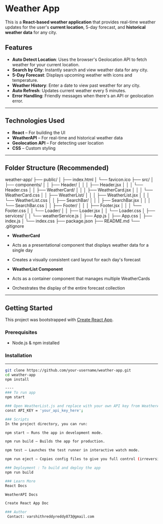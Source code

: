 # Weather App 

This is a **React-based weather application** that provides real-time weather updates for the user's **current location**, 5-day forecast, and **historical weather data** for any city.

##  Features

-  **Auto Detect Location**: Uses the browser's Geolocation API to fetch weather for your current location.
-  **Search by City**: Instantly search and view weather data for any city.
-  **5-Day Forecast**: Displays upcoming weather with icons and temperature.
- **Weather History**: Enter a date to view past weather for any city.
-  **Auto Refresh**: Updates current weather every 5 minutes.
-  **Error Handling**: Friendly messages when there's an API or geolocation error.

---

## Technologies Used

- **React** – For building the UI
- **WeatherAPI** – For real-time and historical weather data
- **Geolocation API** – For detecting user location
- **CSS** – Custom styling

---

## Folder Structure (Recommended)
weather-app/
├── public/
│   ├── index.html
│   └── favicon.ico
├── src/
│   ├── components/
│   │   ├── Header/
│   │   │   ├── Header.jsx
│   │   │   └── Header.css
│   │   ├── WeatherCard/
│   │   │   ├── WeatherCard.jsx
│   │   │   └── WeatherCard.css
│   │   ├── WeatherList/
│   │   │   ├── WeatherList.jsx
│   │   │   └── WeatherList.css
│   │   ├── SearchBar/
│   │   │   ├── SearchBar.jsx
│   │   │   └── SearchBar.css
│   │   ├── Footer/
│   │   │   ├── Footer.jsx
│   │   │   └── Footer.css
│   │   └── Loader/
│   │       ├── Loader.jsx
│   │       └── Loader.css
│   ├── services/
│   │   └── weatherService.js
│   ├── App.js
│   ├── App.css
│   ├── index.js
│   └── index.css
├── package.json
├── README.md
└── .gitignore

- **WeatherCard** 
- Acts as a presentational component that displays weather data for a single day
- Creates a visually consistent card layout for each day's forecast

- **WeatherList Component** 
- Acts as a container component that manages multiple WeatherCards
- Orchestrates the display of the entire forecast collection

---

## Getting Started

This project was bootstrapped with [Create React App](https://github.com/facebook/create-react-app).


 ### Prerequisites

- Node.js & npm installed
### Installation
--- 

```bash
git clone https://github.com/your-username/weather-app.git
cd weather-app
npm install

----
### To run app
npm start

### Open WeatherList.js and replace with your own API key from WeatherAPI:
const API_KEY = 'your_api_key_here';

### Scripts
In the project directory, you can run:

npm start – Runs the app in development mode.

npm run build – Builds the app for production.

npm test – Launches the test runner in interactive watch mode.

npm run eject – Copies config files to give you full control (irreversible).

### Deployment : To build and deploy the app
npm run build

### Learn More
React Docs

WeatherAPI Docs

Create React App Doc

### Author
 Contact: varshithreddyreddy873@gmail.com